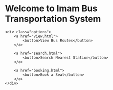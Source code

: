 <!DOCTYPE html>
<html>
<head>
    <title>Imam Bus Transportation System</title>
</head>
<body>
    <h1>Welcome to Imam Bus Transportation System</h1>

    <div class="options">
        <a href="view.html">
            <button>View Bus Routes</button>
        </a>

        <a href="search.html">
            <button>Search Nearest Station</button>
        </a>

        <a href="booking.html">
            <button>Book a Seat</button>
        </a>
    </div>
</body>
</html>
